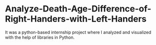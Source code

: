 # Analyze-Death-Age-Difference-of-Right-Handers-with-Left-Handers
It was a python-based internship project where I analyzed and visualized with the help of libraries in Python.

